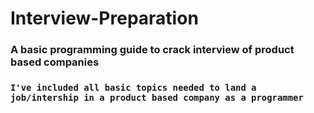 # Interview-Preparation
### A basic programming guide to crack interview of product based companies

### `I've included all basic topics needed to land a job/intership in a product based company as a programmer`
